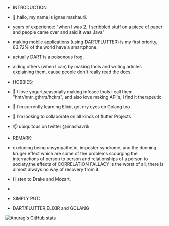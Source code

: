 - INTRODUCTION
- 👋 hallo, my name is  ignas mashauri.
- years of experience: "when I was 2, I scribbled stuff on a piece of paper and people came over and said it was Java"
- making mobile applications (using DART/FLUTTER) is my first priority, 83.72% of the world have a smartphone.
- actually DART is a poisonous frog.
- aiding others (when I can)  by making tools and writing articles explaining them, cause people don't really read the docs.

- HOBBIES:
- 👀 I love yogurt,seasonally making infosec tools I call them "hntr/hntr_gthrrs/hckrs", and  also love making API's, I find it therapeutic
- 🌱 I’m currently learning Elixir, got my eyes on Golang too
- 💞️ I’m looking to collaborate on all kinds of flutter Projects
- 📫 ubiquitous on twitter @imashavrik

- REMARK:
- excluding being unsympathetic, imposter syndrome, and the dunning kruger effect which are some of the problems scourging the interractions of person to person and     relationships of a person to society,the effects of CORRELATION FALLACY is the worst of all, there is almost always no way of recovery from it.
- I listen to Drake and Mozart.
- 
- SIMPLY PUT:
- DART/FLUTTER,ELIXIR and GOLANG

[![Anurag's GitHub stats](https://github-readme-stats.vercel.app/api?username=imashavrik)](https://github.com/anuraghazra/github-readme-stats)
<!---
imashavrik/imashavrik is a ✨ special ✨ repository because its `README.md` (this file) appears on your GitHub profile.
You can click the Preview link to take a look at your changes.
--->
